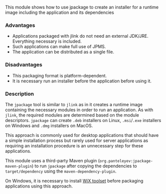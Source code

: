 This module shows how to use jpackage to create an installer for a runtime image including the application and its dependencies

### Advantages

- Applications packaged with jlink do not need an external JDK/JRE. Everything necessary is included.
- Such applications can make full use of JPMS.
- The application can be distributed as a single file.

### Disadvantages

- This packaging format is platform-dependent.
- It is necessary run an installer before the application before using it.

### Description

The `jpackage` tool is similar to `jlink` as in it creates a runtime image containing the necessary modules in order to run an application. As with `jlink`, the required modules are determined based on the module descriptors.
`jpackage` can create `.deb` installers on Linux, `.msi`/`.exe` installers on Windows and `.dmg` installers on MacOS.

This approach is commonly used for desktop applications that should have a simple installation process but rarely used for server applications as requiring an installation procedure is an unnecessary step for these applications.

This module uses a third-party Maven plugin (`org.panteleyev:jpackage-maven-plugin`) to run `jpackage` after copying the dependencies to `target/dependency` using the `maven-dependency-plugin`.

On Windows, it is necessary to install [WiX toolset](https://github.com/wixtoolset/wix) before packaging applications using this approach.